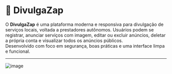 # 📢 DivulgaZap

O **DivulgaZap** é uma plataforma moderna e responsiva para divulgação de serviços locais, voltada a prestadores autônomos. Usuários podem se registrar, anunciar serviços com imagem, editar ou excluir anúncios, deletar a própria conta e visualizar todos os anúncios públicos.  
Desenvolvido com foco em segurança, boas práticas e uma interface limpa e funcional.

---

![image](https://github.com/user-attachments/assets/e68ee1b3-5105-488b-988f-ad04317e9565)

